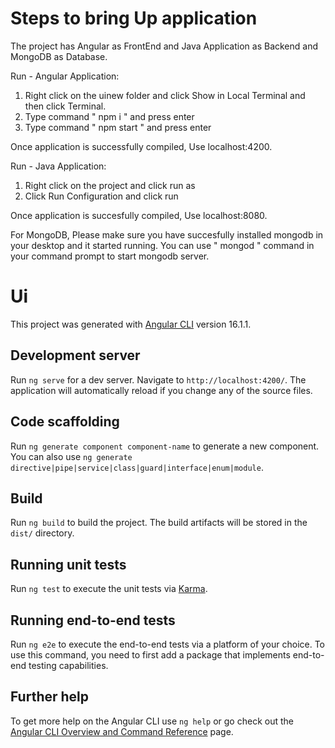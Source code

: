 # Steps to bring Up application

The project has Angular as FrontEnd and Java Application as Backend and MongoDB as Database. 

Run - Angular Application: 

1. Right click on the uinew folder and click Show in Local Terminal and then click Terminal.
2. Type command " npm i " and press enter
3. Type command " npm start " and press enter

Once application is successfully compiled, Use localhost:4200. 

Run - Java Application: 

1. Right click on the project and click run as
2. Click Run Configuration and click run

Once application is succesfully compiled, Use localhost:8080. 

For MongoDB, Please make sure you have succesfully installed mongodb in your desktop and it started running. 
You can use " mongod " command in your command prompt to start mongodb server.

# Ui

This project was generated with [Angular CLI](https://github.com/angular/angular-cli) version 16.1.1.

## Development server

Run `ng serve` for a dev server. Navigate to `http://localhost:4200/`. The application will automatically reload if you change any of the source files.

## Code scaffolding

Run `ng generate component component-name` to generate a new component. You can also use `ng generate directive|pipe|service|class|guard|interface|enum|module`.

## Build

Run `ng build` to build the project. The build artifacts will be stored in the `dist/` directory.

## Running unit tests

Run `ng test` to execute the unit tests via [Karma](https://karma-runner.github.io).

## Running end-to-end tests

Run `ng e2e` to execute the end-to-end tests via a platform of your choice. To use this command, you need to first add a package that implements end-to-end testing capabilities.

## Further help

To get more help on the Angular CLI use `ng help` or go check out the [Angular CLI Overview and Command Reference](https://angular.io/cli) page.
